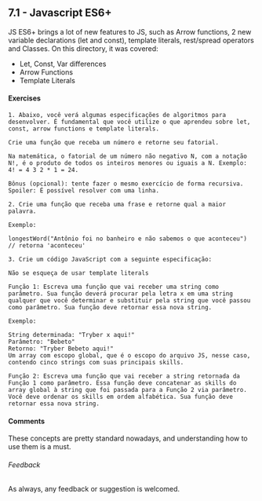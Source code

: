 ## 7.1 - Javascript ES6+

JS ES6+ brings a lot of new features to JS, such as Arrow functions, 2 new variable declarations (let and const), template literals, rest/spread operators and Classes. On this directory, it was covered:

* Let, Const, Var differences
* Arrow Functions
* Template Literals

#### Exercises

```
1. Abaixo, você verá algumas especificações de algoritmos para desenvolver. É fundamental que você utilize o que aprendeu sobre let, const, arrow functions e template literals.

Crie uma função que receba um número e retorne seu fatorial.

Na matemática, o fatorial de um número não negativo N, com a notação N!, é o produto de todos os inteiros menores ou iguais a N. Exemplo: 4! = 4 3 2 * 1 = 24.

Bônus (opcional): tente fazer o mesmo exercício de forma recursiva. Spoiler: É possível resolver com uma linha.

2. Crie uma função que receba uma frase e retorne qual a maior palavra.

Exemplo:

longestWord("Antônio foi no banheiro e não sabemos o que aconteceu") // retorna 'aconteceu'

3. Crie um código JavaScript com a seguinte especificação:

Não se esqueça de usar template literals

Função 1: Escreva uma função que vai receber uma string como parâmetro. Sua função deverá procurar pela letra x em uma string qualquer que você determinar e substituir pela string que você passou como parâmetro. Sua função deve retornar essa nova string.

Exemplo:

String determinada: "Tryber x aqui!"
Parâmetro: "Bebeto"
Retorno: "Tryber Bebeto aqui!"
Um array com escopo global, que é o escopo do arquivo JS, nesse caso, contendo cinco strings com suas principais skills.

Função 2: Escreva uma função que vai receber a string retornada da Função 1 como parâmetro. Essa função deve concatenar as skills do array global à string que foi passada para a Função 2 via parâmetro. Você deve ordenar os skills em ordem alfabética. Sua função deve retornar essa nova string.
```

#### Comments

These concepts are pretty standard nowadays, and understanding how to use them is a must.

###### Feedback

As always, any feedback or suggestion is welcomed.
